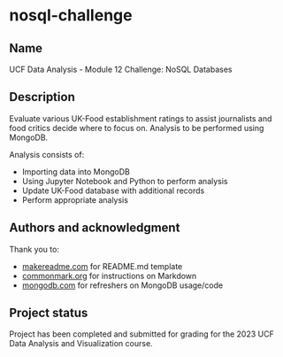 # nosql-challenge

## Name
UCF Data Analysis - Module 12 Challenge: NoSQL Databases

## Description
Evaluate various UK-Food establishment ratings to assist journalists and food critics decide where to focus on.  Analysis to be performed using MongoDB.

Analysis consists of:
* Importing data into MongoDB
* Using Jupyter Notebook and Python to perform analysis
* Update UK-Food database with additional records
* Perform appropriate analysis

## Authors and acknowledgment
Thank you to:
* [makereadme.com](https://www.makeareadme.com) for README.md template
* [commonmark.org](https://commonmark.org/help) for instructions on Markdown
* [mongodb.com](https://www.mongodb.com/docs/manual/reference) for refreshers on MongoDB usage/code

## Project status
Project has been completed and submitted for grading for the 2023 UCF Data Analysis and Visualization course.
